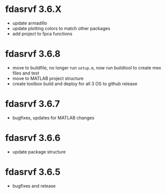 # fdasrvf 3.6.X
* update armadillo
* update plotting colors to match other packages
* add project to fpca functions

# fdasrvf 3.6.8
* move to buildfile, no longer run `setup.m`, now run buildtool to create mex files and test
* move to MATLAB project structure
* create toolbox build and deploy for all 3 OS to github release

# fdasrvf 3.6.7
* bugfixes, updates for MATLAB changes

# fdasrvf 3.6.6
* update package structure

# fdasrvf 3.6.5
* bugfixes and release
